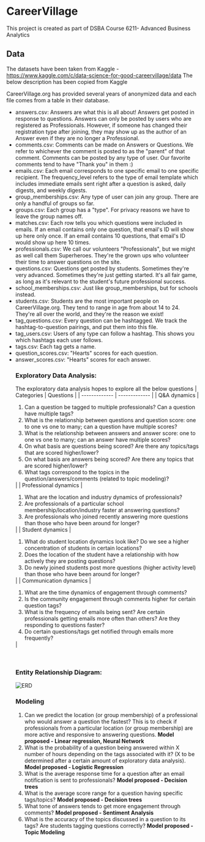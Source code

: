 # CareerVillage
This project is created as part of DSBA Course 6211- Advanced Business Analytics

## Data
The datasets have been taken from Kaggle - https://www.kaggle.com/c/data-science-for-good-careervillage/data
The below description has been copied from Kaggle

CareerVillage.org has provided several years of anonymized data and each file comes from a table in their database.
<ul>
<li>answers.csv: Answers are what this is all about! Answers get posted in response to questions. Answers can only be posted by users who are registered as Professionals. However, if someone has changed their registration type after joining, they may show up as the author of an Answer even if they are no longer a Professional.</li>
<li>comments.csv: Comments can be made on Answers or Questions. We refer to whichever the comment is posted to as the "parent" of that comment. Comments can be posted by any type of user. Our favorite comments tend to have "Thank you" in them :)</li>
<li>emails.csv: Each email corresponds to one specific email to one specific recipient. The frequency_level refers to the type of email template which includes immediate emails sent right after a question is asked, daily digests, and weekly digests.</li>
<li>group_memberships.csv: Any type of user can join any group. There are only a handful of groups so far.</li>
<li>groups.csv: Each group has a "type". For privacy reasons we have to leave the group names off.</li>
<li>matches.csv: Each row tells you which questions were included in emails. If an email contains only one question, that email's ID will show up here only once. If an email contains 10 questions, that email's ID would show up here 10 times.</li>
<li>professionals.csv: We call our volunteers "Professionals", but we might as well call them Superheroes. They're the grown ups who volunteer their time to answer questions on the site.</li>
<li>questions.csv: Questions get posted by students. Sometimes they're very advanced. Sometimes they're just getting started. It's all fair game, as long as it's relevant to the student's future professional success.</li>
<li>school_memberships.csv: Just like group_memberships, but for schools instead.</li>
<li>students.csv: Students are the most important people on CareerVillage.org. They tend to range in age from about 14 to 24. They're all over the world, and they're the reason we exist!</li>
<li>tag_questions.csv: Every question can be hashtagged. We track the hashtag-to-question pairings, and put them into this file.</li>
<li>tag_users.csv: Users of any type can follow a hashtag. This shows you which hashtags each user follows.</li>
<li>tags.csv: Each tag gets a name.</li>
<li>question_scores.csv: "Hearts" scores for each question.</li>
<li>answer_scores.csv: "Hearts" scores for each answer.</li>

### Exploratory Data Analysis:
The exploratory data analysis hopes to explore all the below questions
| Categories  | Questions |
| ------------- | ------------- |
| Q&A dynamics  | <ol><li>Can a question be tagged to multiple professionals? Can a question have multiple tags?</li><li>What is the relationship between questions and question score: one to one vs one to many; can a question have multiple scores?</li><li>What is the relationship between answers and answer score: one to one vs one to many; can an answer have multiple scores?</li><li>On what basis are questions being scored? Are there any topics/tags that are scored higher/lower?</li><li>On what basis are answers being scored? Are there any topics that are scored higher/lower?</li><li>What tags correspond to the topics in the question/answers/comments (related to topic modeling)?</li></ol>  |
| Professional dynamics  | <ol><li>What are the location and industry dynamics of professionals?</li><li>Are professionals of a particular school membership/location/industry faster at answering questions?</li><li>Are professionals who joined recently answering more questions than those who have been around for longer?</li></ol>  |
| Student dynamics  | <ol><li>What do student location dynamics look like? Do we see a higher concentration of students in certain locations?</li><li>Does the location of the student have a relationship with how actively they are posting questions?</li><li>Do newly joined students post more questions (higher activity level) than those who have been around for longer?</li></ol>  |
| Communication dynamics  | <ol><li>What are the time dynamics of engagement through comments?</li><li>Is the community engagement through comments higher for certain question tags?</li><li>What is the frequency of emails being sent? Are certain professionals getting emails more often than others? Are they responding to questions faster?</li><li>Do certain questions/tags get notified through emails more frequently?</li></ol>  |

<br/>

### Entity Relationship Diagram:
![ERD](https://user-images.githubusercontent.com/77910160/164945799-d1b9619a-8203-4ed3-b9cd-b82a16053599.png)

### Modeling
<ol>
  <li>Can we predict the location (or group membership) of a professional who would answer a question the fastest? This is to check if professionals from a particular location (or group membership) are more active and responsive to answering questions. <b>Model proposed - Linear regression, Neural Network</b></li>
  <li>What is the probability of a question being answered within X number of hours depending on the tags associated with it? (X to be determined after a certain amount of exploratory data analysis). <b>Model proposed - Logistic Regression</b></li>
  <li>What is the average response time for a question after an email notification is sent to professionals? <b>Model proposed - Decision trees</b></li>
  <li>What is the average score range for a question having specific tags/topics? <b>Model proposed - Decision trees</b></li>
  <li>What tone of answers tends to get more engagement through comments? <b>Model proposed - Sentiment Analysis</b></li>
  <li>What is the accuracy of the topics discussed in a question to its tags? Are students tagging questions correctly? <b>Model proposed - Topic Modeling</b></li>
</ol>

